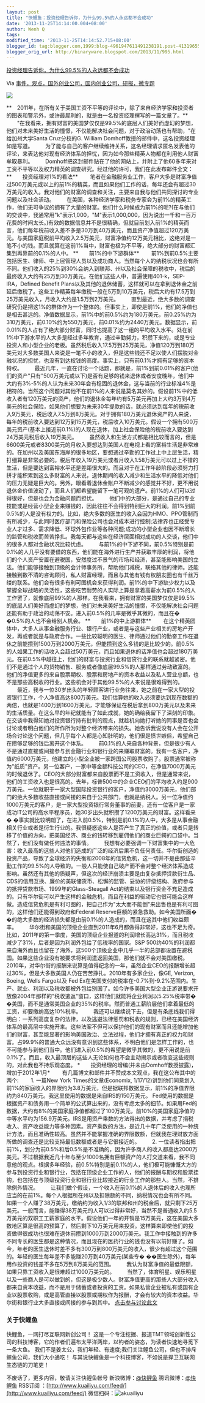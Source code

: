 ```yaml
---
layout: post
title: "快鲤鱼：投资经理告诉你，为什么99.5%的人永远都不会成功"
date: '2013-11-25T14:14:00.004+08:00'
author: Wenh Q
tags:
modified_time: '2013-11-25T14:14:52.715+08:00'
blogger_id: tag:blogger.com,1999:blog-4961947611491238191.post-4131965550301716760
blogger_orig_url: http://binaryware.blogspot.com/2013/11/995.html
---
```


[投资经理告诉你，为什么99.5%的人永远都不会成功](http://www.kuailiyu.com/article/6127.html)

Via
[事件，观点，国外创业公司，国内创业公司，研报，微专题](http://www.kuailiyu.com/)

![](http://www.kuailiyu.com/uploadfile/2013/1119/20131119030724668.jpg)

**　2011年，在所有关于美国工资不平等的评论中，除了来自经济学家和投资者的图表和警示外，或许最犀利的，就是由一名投资经理撰写的一篇文章了。**
　　"在我看来，拥有财富的美国梦仅仅是99.5%的底层人们美好而虚幻的梦想，他们对未来美好生活的憧憬，不仅能解决社会问题，对于政治动荡也有帮助，"在给加州大学Santa
Cruz分校的G. William Domhoff教授的邮件中，这名投资经理如是写道。
　　为了能与自己的客户继续维持关系，这名经理请求匿名发表他的评论，来表达他对现有经济体系的担忧，因为如今那些精英人物都在利用他人财富牟取暴利。
　　Domhoff把这封邮件贴在了他的网站上，并附上了他60多年来对工资不平等以及权力精英的调查研究。经过他的许可，我们在此发布邮件全文：
**　　投资经理对1%的看法**
　　笔者在金融服务业工作，客户大多是财富净值过500万美元或以上的前1%的精英，而且如果他们工作的话，每年还会有超过30万美元的收入。我对他们的财富的调查和关注，主要来自我与他们共同探讨的专业问题以及社会活动。
　　在美国，各种经济学家和税务专家会为前1%的精英工作，他们无可争议的拥有了大量的财富。他们什么时候成为前1%的呢?(在与他们的交谈中，我通常用"k"表示1,000，"M"表示1,000,000，因为说出一千和一百万花费的时间太长。)有效的数据信息并不是很精确，但就目前划入前1%的精英而言，他们每年税前收入差不多是30万到40万美元，而且资产净值超过120万美元。与美国家庭税前平均收入2.5万美元，财富净值约12万美元相比，这绝对是一笔不小的钱。而且就算在这前1%当中，财富也极为不平等，绝大部分的财富都汇集到再靠前的0.1%的人中。
**　　前1%的中下游群体**
　　前1%到前0.5%主要包括医生、律师、中上层管理人员以及成功商人。当然每个人的纳税状况也会有所不同。他们收入的25%到30%会纳入到联邦、州以及社会保障的税收中，税后的最终收入大约有25万到30万美元。在他们这些人中，普遍使用401-k，SEP-IRA，Defined
Benefit
Plans以及其他的退休储蓄，这样就可以在拿到退休金之前延后缴税了。这些工作精英每年缴税一般在5万到10万美元，税后大约有17.5万到25万美元收入，月收入大约是1.5万到2万美元。
　　直到最近，绝大多数的调查研究仍是把这1%的群体作为一个整体的。但事实上，即使是前1%，他们的净值也是相去甚远的。净值数据显示，前1%中的前0.5%约为180万美元，前0.25%约为310万美元，前0.10%约为550万美元，前0.01%约为2440万美元。数据显示，前0.01%的人占有了绝大部分财富，同时也提高了这一组的平均收入水平。处在前1%中下游水平的人大多是经过多年教育，通过辛勤努力，积攒下来的，或是专业投资人和小型企业的老板。虽然税后收入17.5万到25万美元，净值120万到180万美元对大多数美国人来说是一笔不小的收入，但是这些钱还不足以使人们摆脱对金融状况的担忧，也没有到达权钱的高度。事实上，只有前0.1%才拥有足够的资本特权。
　　最近几年，一直在讨论一个话题，那就是，前1%到前0.01%的客户(他们的资产"只有"500万美元或以下)是否有足够的钱来退休或者安度晚年，他们中大约有3%-5%的人认为未来30年会有稳固的退休金，这与当前的行业标准4%是相符的。当然这个问题对其他不在前1%的人来说是莫名其妙的。假设前1%中的低收入者有120万美元的资产，他们的退休金每年约有5万美元再加上大约3万到4万美元的社会保险，如果他们想要为未来30年提款的话，就必须达到每年的税前收入9万美元，税后收入7.5万到8万美元。对于拥有180万美元退休资产的人来说，每年的税前收入要达到12万到15万美元，税后收入10万美元。假设一个拥有500万美元资产(基本上接近前0.1%)的人现在退休，加上社会保险他的税前收入要达到24万美元税后收入19万美元。
　　虽然收入和生活方式都是相比较而言的，但是6600美元或者8300美元的月收入要想达到美国人在电视上看的富裕生活是非常难的。在加州以及美国东海岸的很多地区，要想通过辛勤的工作过上中上层生活，精打细算是非常必要的。税后年收入19万美元或者月收入1.58万美元可以过上不错的生活，但是要达到富裕水平还是差距很大的。而且对于在工作年龄阶段必须努力打拼才能积累到这么多财富的人来说，退休期间的收入减少和生活水平的降低对他们的压力无疑是巨大的。另外，眼看着退休金账户不断减少的感觉并不好，更不用说退休金价值波动了，而且人们都希望能留下一笔可观的遗产。前1%的人们可以过得很好，但是也会为金融问题而担忧。
　　他们中的大部分，是通过自己的专业技能或是经营小型企业来赚钱的，因此往往不会得到特别巨大的利润。前1%到前0.5%的人是没有权力的。比如，绝大多数的医生的收入会因为HMO、PPO管制而有所减少，与此同时医疗部门和保险公司也会对成本进行控制;法律界也正经受专业人才过多、需求降低、环球外包作业等各种问题;成功的小型企业也因不断增长的监管和税收而苦苦挣扎。我每天都与这些在经济层面相对成功的人交谈，他们中的很多人都对金融状况比较忧虑。
　　与前1%的中下游不同，前0.5%特别是前0.1%的人几乎没有要借的东西，他们能在海外进行生产并获取丰厚的利润，将他们的个人资产安置在避税国，安然度过不景气的市场和经济，甚至能影响美国的立法。他们能够接触到顶级的会计师事务所，帮助他们减税，联络其他的律师。还能接触到数不清的咨询顾问，私人财富经理，而且与其他有钱有权朋友圈也有千丝万缕的联系。他们会有很多有利可图机会来获得利润。前1%的中下游缺少权力以及掌握全球战略的灵活性，这些吃苦耐劳的人实际上算是拿着高薪水为前0.5%的人工作罢了，就像底层99%的人那样。在我看来，拥有财富的美国梦仅仅是99.5%的底层人们美好而虚幻的梦想，他们对未来美好生活的憧憬，不仅能解决社会问题还能有助于政治的动荡不安。进入前0.5%的几率是微乎其微的，而且在�
�0.5%的人也不会给别人机会。
**　　前1%的中上游群体**
　　在这个精英团体中，大多人从事金融服务行业、银行产业，或者是与这些产业相关的房地产开发，再或者就是与政府合作。一些比较聪明的医生、律师通过他们的勤奋工作在退休之前能攒到1500万到2000万美元，但能攒到这么多钱的是比较少的。前0.5%的人如果工作的话收入会超过50万美元，而且如果退休的话净值也会超过180万美元。在前0.5%中越往上，他们的财富与投资行业和信贷行业的联系就越紧密。他们不是通过个人的货物销售、服务或者像底层99.5%的人那样通过劳动致富的。他们的净值更多的来自股票期权、股票和房地产的资本收益以及私人营业总额，也不是那些高税收的行业。这些机会对于其他99.5%的人来说是很难得到的。
　　最近，我与一位30岁出头的年轻顾客进行业务往来，她之前在一家大型的投资银行工作，个人净值高达800万美元。我们估算她的收入必须要达到现在数额的两倍，也就是1400万到1600万美元，才能够保证在税后拿到800万美元以及未来的生活质量。在这么早的年纪就能有了如此成就，她的确给我留下了深刻的印象。在交谈中我得知她对投资银行持有批判的观点，就趁机向她打听她的同事是否也会讨论或者明白他们的所作所为对整个经济带来的损失。她告诉我说没有人会在公开场合讨论这个问题，但几乎每个人都是心知肚明的，他们很是愤世嫉俗，希望自己在攒够足够的钱后离开这个体系。
　　前0.1%的人来自各种背景，但是很少有人不是通过直接或间接参与到金融行业和银行业的来赚取财富的。我有一名客户，净值约6000万美元，他建立的小型企业被一家跨国公司股票收购了。股票通常被称为"纸质"资产。另一位客户，一家中等金额科技公司的CEO，在净值7000万美元的时候退休了。CEO的大部分财富都来自股票而不是工资收入，但是通常来说，他们的工资收入也是很高的。去年，标普500中的企业CEO们的平均收入约是900万美元。一位就职于一家大型国际投资银行的客户，净值约3000万美元，他们部门的绝大多数收益直接或间接的来自于公共部门，也就是纳税人。另一位净值约1000万美元的客户，是一家大型投资银行常务董事的前妻，还有一位客户是一家成功IT公司的高水平程序员，她30岁出头就积攒了1200万美元的财富。这样看来�
�事实就比较明朗了，在进入前0.5%，特别是前0.1%的人中，大多是从事金融相关行业或者是衍生行业的。我很疑惑这些人是否产生了真正的价值，或者只是转移了价值的方向，把美国经济、商业的钱转移到雇佣他们的商业巨鳄的口袋中。当然了，他们没有做任何违法的事情。
　　我想有必要强调一下财富集中的一大危害：收入最高的这些人对他们造成的广泛的经济后果不负任何责任。华尔街创造的投资产品，导致了全球经济的失衡和2008年的信贷危机，这一切并不是由那些辛勤工作的99.5%的人导致的。一般人只能使自己破产而不会对整个经济体系造成影响。虽然还有其他的质疑声，但这次的经济崩溃主要是由复杂抵押贷款衍生品、CDS的信用互换、廉价的美联储货币、松懈的监管、妥协的评级结构、政府参与的抵押贷款市场、1999年的Glass-Steagall
Act的结束以及银行资金不充足造成的。只有华尔街可以产生这样的金融危机，而且在利益的驱动它也很可能会这样做。造成信贷危机是有利可图的，把自己作为"太大而不能倒"来出售也是有利可图的，这样他们还能得到政府和Federal
Reserve巨额的紧急救助。如今美国所面�
�的绝大多数的经济损失都是由前0.1%的人造成的，而且在这其中他们收益颇丰。
　　华尔街和美国的顶级企业直到2011年6月都做得非常好，这也不足为奇。比如，2011年的第一季度，美国的顶级企业报道的利润增长高达31%，而且税收减少了31%，后者是因为利润外包给了低税率的国家。S&P
500约40%的利润都来自海外而且也留在了海外，这500个顶级企业中几乎一半的总部都设置在避税国。如果这些企业没有被要求将利润遣返回美国，那他们就不会对美国缴税。2010年，对华尔街的报酬来说算是值得纪念的一年，虽然企业CEO的报酬增长超过30%，但是大多数美国人仍在苦苦挣扎。2010年有多家企业，像GE,
Verizon, Boeing, Wells Fargo以及 Fed
Ex在美国支付的税率在-0.7%到-9.2%范围内。生产、就业、利润以及税收都被外包给别国了。如今许多美国大型企业正游说要求开放像2004年那样的"税收遣返"窗口，这样他们就能将企业利润以5.25%税率带�
�美国，而不是通常美国企业的35%的税率。然而普通工薪阶层他们拿着最低的工资，却要缴纳高达10%税率。
　　我还可以继续说下去，但是有条底线我们得明白：一系列高度复杂的法律，以及逃避法律惩罚和税收的规则，已经在美国经济体系的最高层中实施开来。这些法案不但可以保护他们的现有财富而且还能增加他们的财富，甚至能显著的影响美国政治、立法过程，他们才拥有真正的权力和财富。占99.9%的普通大众远没有意识到这些体系，不明白他们是怎样工作的，也不可能参与到他们当中。他们进入前0.5%的希望是微乎其微的，更不用说是前
0.1%了。而且，收入最顶层的这些人无论如何也不会主动揭示或者改变这些规则的，对此我也不持乐观态度。
*　　投资经理的增编(并未由Domhoff教授披露)，增加于2012年1月*
　　有几篇博文和邮件并不赞成本文观点，我在这公布其中的两个:
　　1. 一篇New York Times的文章(Economix,
1/17/12)讲到他们同意划入前1%的家庭收入的界限约为3.8万美元，但是据联邦数据显示，前1%的净值界限约为840万美元。我这里使用的数据是来自IRS的150万美元。
Fed使用的数据是根据资产和债务用一个简单的公式算出来的，没有考虑太多的细节。如果用Fed的数据，大约有8%的美国家庭净值都超过了100万美元，前10%的美国家庭净值的中等水平约为156.9万美元。IRS是用资产乘数的方法得出的数据，并考虑了捐税收入、资产收益能力等多种因素。资产乘数的方法，是近几十年广泛使用的一种统计方法，而且准确性较高。虽然并不能掌握准确的界限数额，但就我在理财放方面所做的调查还是比较支持最低数额或者是与它很接近的。
　　2.
一位读者指出把前1%，划分为前0.5%和后0.5%是不准确的，因为许多商人的收入都高达2000万美元。不过根据我近几十年与至少1000名拥有巨额资产的人打交道来看，我不同意他的观点。根据多年经验，前0.5%特别是前0.1%的人，他们极可能慷慨大方的参与到投资行业和银行业，包括在顶级企业工作的人，他们的报酬与期权和股票挂钩，也包括在与顶级投资行业和银行业比较接近的行业工作的那些人。当然，不排除例外情况。
　　让我们做个假设，一个收入在前0.1%的人退休后的收入也理所应当的在前1%。每个人根据所在州以及扣除额的不同，纳税情况也会有所不同。如果一个人赚了38万美元，缴纳约为收入1/3的联邦和州的税金后，就只剩下25万美元。一般而言，能赚得38万美元的人可以过得非常好，当然不是普通收入约5.5万美元的双职工工薪家庭的水平。假设他们一年的开销是15万美元，这在美国大多数地区算是很高的预算了，然后剩下10万美元用来投资。这样算来即使他们的投资做得很成功也很难在退休前攒到1000万到2000万美元。我工作中接触到的许多不同专长的医生都是这种情况，而且现在的医药行业的钱也没有以前好赚了。如今，年老的医生退休时差不多有300万到800万美元的收入，很少有超过这个范围的。年轻的医生每年差不多能赚20万到40万美元(某些专�
��医生除外)，每年用作投资的钱差不多在5万到8万美元的范围。
　　我认为财富净值的最低限额，如果只靠工资收入是很难超过1000万美元的。
　　当然了，体育明星、娱乐明星以及一些商人是可以做到的，但这是极少数人。财富净值更高的那些人大部分收入都来自资本收益，而不是用于储蓄或者投资的工资。如果私营企业被私有或国有企业以股票收购，或是高管直接以股票或期权作为报酬，才会有较大的资本收益。华尔街和银行业大多直接或间接的参与到其中。
[点击参与讨论此文](http://www.kuailiyu.com/article/6127.html?utm_source=articletail&utm_medium=RSS#comments)

### **关于快鲤鱼**

快鲤鱼，一网打尽互联网新创公司！
这是一个专注挖掘、报道TMT领域创新性公司的科技博客，它的作者们遍布太平洋两岸，以钓者的姿态，为读者快速地寻觅下一条大鱼。
我们不是姜太公，我们年轻、有速度;我们关注鲤鱼公司，但也不排斥鲸鱼公司，我们大小通吃！
与其说快鲤鱼是一个科技博客，不如说是捍卫互联网生态链的刀笔吏！

不废话了，更多内容，敬请关注快鲤鱼帐号
新浪微博：[@快鲤鱼](http://weibo.com/p/1002062696344613/mblog)
腾讯微博：[@快鲤鱼](http://t.qq.com/kuailiyucyzone)
RSS订阅
：[http://www.kuailiyu.com/feed/](http://www.kuailiyu.com/feed/)
微信扫码：![akuailiyu](http://tpl5.kuailiyu.com/templates/white/images/weixin.jpg)
